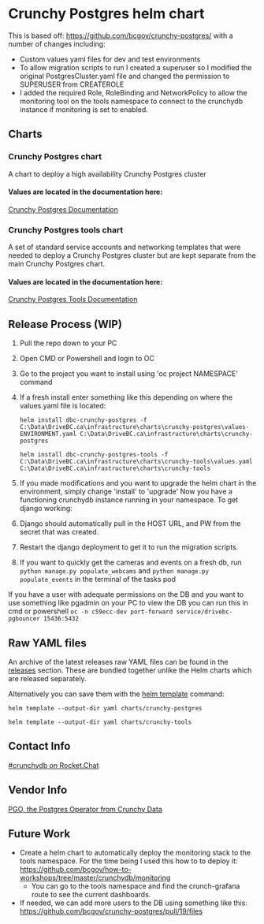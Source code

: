 # Crunchy Postgres helm chart

This is based off: https://github.com/bcgov/crunchy-postgres/ with a number of changes including:
- Custom values yaml files for dev and test environments
- To allow migration scripts to run I created a superuser so I modified the original PostgresCluster.yaml file and changed the permission to SUPERUSER from CREATEROLE
- I added the required Role, RoleBinding and NetworkPolicy to allow the monitoring tool on the tools namespace to connect to the crunchydb instance if monitoring is set to enabled.

## Charts

### Crunchy Postgres chart

A chart to deploy a high availability Crunchy Postgres cluster


#### Values are located in the documentation here:

[Crunchy Postgres Documentation](charts/crunchy-postgres/README.md)

### Crunchy Postgres tools chart

A set of standard service accounts and networking templates that were needed to deploy a Crunchy Postgres cluster but are kept separate from the main Crunchy Postgres chart.

#### Values are located in the documentation here:

[Crunchy Postgres Tools Documentation](charts/crunchy-tools/README.md)

## Release Process (WIP)

1. Pull the repo down to your PC
2. Open CMD or Powershell and login to OC
3. Go to the project you want to install using 'oc project NAMESPACE' command
4. If a fresh install enter something like this depending on where the values.yaml file is located: 

      `helm install dbc-crunchy-postgres -f C:\Data\DriveBC.ca\infrastructure\charts\crunchy-postgres\values-ENVIRONMENT.yaml C:\Data\DriveBC.ca\infrastructure\charts\crunchy-postgres`

      `helm install dbc-crunchy-postgres-tools -f C:\Data\DriveBC.ca\infrastructure\charts\crunchy-tools\values.yaml C:\Data\DriveBC.ca\infrastructure\charts\crunchy-tools`

5. If you made modifications and you want to upgrade the helm chart in the environment, simply change 'install' to 'upgrade'
Now you have a functioning crunchydb instance running in your namespace. To get django working:
1. Django should automatically pull in the HOST URL, and PW from the secret that was created. 
4. Restart the django deployment to get it to run the migration scripts. 
5. If you want to quickly get the cameras and events on a fresh db, run  `python manage.py populate_webcams` and `python manage.py populate_events` in the terminal of the tasks pod

If you have a user with adequate permissions on the DB and you want to use something like pgadmin on your PC to view the DB you can run this in cmd or powershell `oc -n c59ecc-dev port-forward service/drivebc-pgbouncer 15436:5432`

## Raw YAML files

An archive of the latest releases raw YAML files can be found in the [releases](https://github.com/bcgov/crunchy-postgres/releases) section. These are bundled together unlike the Helm charts which are released separately.

Alternatively you can save them with the [helm template](https://helm.sh/docs/helm/helm_template/) command:

`helm template --output-dir yaml charts/crunchy-postgres`

`helm template --output-dir yaml charts/crunchy-tools`

## Contact Info

[#crunchydb on Rocket.Chat](https://chat.developer.gov.bc.ca/channel/crunchydb)

## Vendor Info

[PGO, the Postgres Operator from Crunchy Data](https://access.crunchydata.com/documentation/postgres-operator/v5/)

## Future Work

- Create a helm chart to automatically deploy the monitoring stack to the tools namespace. For the time being I used this how to to deploy it: https://github.com/bcgov/how-to-workshops/tree/master/crunchydb/monitoring
  - You can go to the tools namespace and find the crunch-grafana route to see the current dashboards.
- If needed, we can add more users to the DB using something like this: https://github.com/bcgov/crunchy-postgres/pull/19/files